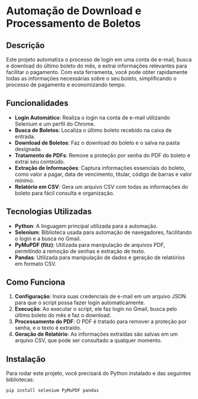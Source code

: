 # Automação de Download e Processamento de Boletos

## Descrição

Este projeto automatiza o processo de login em uma conta de e-mail, busca e download do último boleto do mês, e extrai informações relevantes para facilitar o pagamento. Com esta ferramenta, você pode obter rapidamente todas as informações necessárias sobre o seu boleto, simplificando o processo de pagamento e economizando tempo.

## Funcionalidades

- **Login Automático**: Realiza o login na conta de e-mail utilizando Selenium e um perfil do Chrome.
- **Busca de Boletos**: Localiza o último boleto recebido na caixa de entrada.
- **Download de Boletos**: Faz o download do boleto e o salva na pasta designada.
- **Tratamento de PDFs**: Remove a proteção por senha do PDF do boleto e extrai seu conteúdo.
- **Extração de Informações**: Captura informações essenciais do boleto, como valor a pagar, data de vencimento, titular, código de barras e valor mínimo.
- **Relatório em CSV**: Gera um arquivo CSV com todas as informações do boleto para fácil consulta e organização.

## Tecnologias Utilizadas

- **Python**: A linguagem principal utilizada para a automação.
- **Selenium**: Biblioteca usada para automação de navegadores, facilitando o login e a busca no Gmail.
- **PyMuPDF (fitz)**: Utilizada para manipulação de arquivos PDF, permitindo a remoção de senhas e extração de texto.
- **Pandas**: Utilizada para manipulação de dados e geração de relatórios em formato CSV.

## Como Funciona

1. **Configuração**: Insira suas credenciais de e-mail em um arquivo JSON para que o script possa fazer login automaticamente.
2. **Execução**: Ao executar o script, ele faz login no Gmail, busca pelo último boleto do mês e faz o download.
3. **Processamento do PDF**: O PDF é tratado para remover a proteção por senha, e o texto é extraído.
4. **Geração de Relatório**: As informações extraídas são salvas em um arquivo CSV, que pode ser consultado a qualquer momento.

## Instalação

Para rodar este projeto, você precisará do Python instalado e das seguintes bibliotecas:

```bash
pip install selenium PyMuPDF pandas
